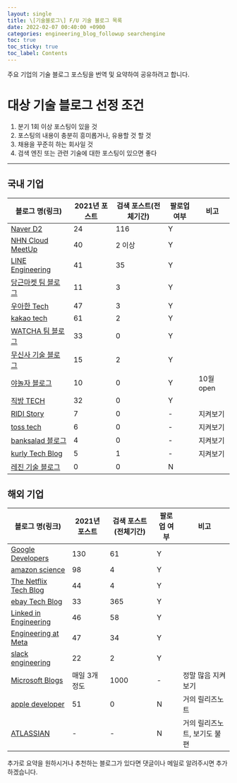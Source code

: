 ```yaml
---
layout: single
title: \[기술블로그\] F/U 기술 블로그 목록
date: 2022-02-07 00:40:00 +0900
categories: engineering_blog_followup searchengine
toc: true
toc_sticky: true
toc_label: Contents
---
```


주요 기업의 기술 블로그 포스팅을 번역 및 요약하여 공유하려고 합니다.

# 대상 기술 블로그 선정 조건

1. 분기 1회 이상 포스팅이 있을 것
2. 포스팅의 내용이 충분히 흥미롭거나, 유용할 것 할 것
3. 채용을 꾸준히 하는 회사일 것
4. 검색 엔진 또는 관련 기술에 대한 포스팅이 있으면 좋다


---

## 국내 기업

| 블로그 명(링크) | 2021년 포스트 | 검색 포스트(전체기간) | 팔로업 여부 | 비고 |
| --- | --- | --- | --- | --- |
| [Naver D2](https://d2.naver.com/home) | 24 | 116 | Y |  |
| [NHN Cloud MeetUp](https://meetup.toast.com/) | 40 | 2 이상 | Y |  |
| [LINE Engineering](https://engineering.linecorp.com/ko/blog/) | 41 | 35 | Y |  |
| [당근마켓 팀 블로그](https://medium.com/daangn) | 11 | 3 | Y |  |
| [우아한 Tech](https://techblog.woowahan.com/) | 47 | 3 | Y |  |
| [kakao tech](https://tech.kakao.com/blog/) | 61 | 2 | Y |  |
| [WATCHA 팀 블로그](https://medium.com/watcha) | 33 | 0 | Y |  |
| [무신사 기술 블로그](https://medium.com/musinsa-tech) | 15 | 2 | Y |  |
| [야놀자 블로그](https://medium.com/yanolja/archive) | 10 | 0 | Y | 10월 open |
| [직방 TECH](https://medium.com/zigbang) | 32 | 0 | Y |  |
| [RIDI Story](https://ridicorp.com/story-category/tech-blog/) | 7 | 0 | - | 지켜보기 |
| [toss tech](https://toss.tech/) | 6 | 0 | - | 지켜보기 |
| [banksalad 블로그](https://blog.banksalad.com/tech) | 4 | 0 | - | 지켜보기 |
| [kurly Tech Blog](https://helloworld.kurly.com/) | 5 | 1 | - | 지켜보기 |
| [레진 기술 블로그](https://tech.lezhin.com/) | 0 | 0 | N |  |

## 해외 기업

| 블로그 명(링크) | 2021년 포스트 | 검색 포스트(전체기간) | 팔로업 여부 | 비고 |
| --- | --- | --- | --- | --- |
| [Google Developers](https://developers.googleblog.com/) | 130 | 61 | Y |  |
| [amazon science](https://www.amazon.science/blog) | 98 | 4 | Y |  |
| [The Netflix Tech Blog](https://netflixtechblog.com/) | 44 | 4 | Y |  |
| [ebay Tech Blog](https://tech.ebayinc.com/) | 33 | 365 | Y |  |
| [Linked in Engineering](https://engineering.linkedin.com/blog) | 46 | 58 | Y |  |
| [Engineering at Meta](https://engineering.fb.com/) | 47 | 34 | Y |  |
| [slack engineering](https://slack.engineering/) | 22 | 2 | Y |  |
| [Microsoft Blogs](https://techcommunity.microsoft.com/t5/custom/page/page-id/Blogs) | 매일 3개정도 | 1000 | - | 정말 많음 지켜보기 |
| [apple developer](https://developer.apple.com/news/) | 51 | 0 | N | 거의 릴리즈노트 |
| [ATLASSIAN](https://www.atlassian.com/blog/product-news) | - | - | N | 거의 릴리즈노트, 보기도 불편 |

추가로 요약을 원하시거나 추천하는 블로그가 있다면 댓글이나 메일로 알려주시면 추가하겠습니다.